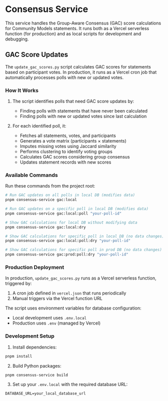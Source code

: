# Consensus Service

This service handles the Group-Aware Consensus (GAC) score calculations for Community Models statements. It runs both as a Vercel serverless function (for production) and as local scripts for development and debugging.

## GAC Score Updates

The `update_gac_scores.py` script calculates GAC scores for statements based on participant votes. In production, it runs as a Vercel cron job that automatically processes polls with new or updated votes.

### How It Works

1. The script identifies polls that need GAC score updates by:

   - Finding polls with statements that have never been calculated
   - Finding polls with new or updated votes since last calculation

2. For each identified poll, it:
   - Fetches all statements, votes, and participants
   - Generates a vote matrix (participants × statements)
   - Imputes missing votes using Jaccard similarity
   - Performs clustering to identify voting groups
   - Calculates GAC scores considering group consensus
   - Updates statement records with new scores

### Available Commands

Run these commands from the project root:

```bash
# Run GAC updates on all polls in local DB (modifies data)
pnpm consensus-service gac:local

# Run GAC updates on a specific poll in local DB (modifies data)
pnpm consensus-service gac:local:poll "your-poll-id"

# Show GAC calculations for local DB without modifying data
pnpm consensus-service gac:local:dry

# Show GAC calculations for specific poll in local DB (no data changes)
pnpm consensus-service gac:local:poll:dry "your-poll-id"

# Show GAC calculations for specific poll in prod DB (no data changes)
pnpm consensus-service gac:prod:poll:dry "your-poll-id"
```

### Production Deployment

In production, `update_gac_scores.py` runs as a Vercel serverless function, triggered by:

1. A cron job defined in `vercel.json` that runs periodically
2. Manual triggers via the Vercel function URL

The script uses environment variables for database configuration:

- Local development uses `.env.local`
- Production uses `.env` (managed by Vercel)

### Development Setup

1. Install dependencies:

```bash
pnpm install
```

2. Build Python packages:

```bash
pnpm consensus-service build
```

3. Set up your `.env.local` with the required database URL:

```
DATABASE_URL=your_local_database_url
```
